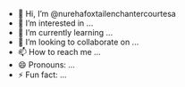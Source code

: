 - 👋 Hi, I’m @nurehafoxtailenchantercourtesa
- 👀 I’m interested in ...
- 🌱 I’m currently learning ...
- 💞️ I’m looking to collaborate on ...
- 📫 How to reach me ...
- 😄 Pronouns: ...
- ⚡ Fun fact: ...

<!---
nurehafoxtailenchantercourtesa/nurehafoxtailenchantercourtesa is a ✨ special ✨ repository because its `README.md` (this file) appears on your GitHub profile.
You can click the Preview link to take a look at your changes.
--->

